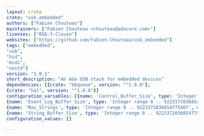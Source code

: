 ```yaml
---
layout: crate
crate: "usb_embedded"
authors: ["Fabien Chouteau"]
maintainers: ["Fabien Chouteau <chouteau@adacore.com>"]
licenses: ["BSD-3-Clause"]
websites: ["https://github.com/Fabien-Chouteau/usb_embedded"]
tags: ["embedded",
"usb",
"hid",
"midi",
"nostd"]
version: "1.0.1"
short_description: "An Ada USB stack for embedded devices"
dependencies: [{crate: "bbqueue", version: "^1.0.0"},
{crate: "hal", version: "^1.0.0"}]
configuration_variables: [{name: 'Control_Buffer_Size', type: 'Integer range 256 .. 9223372036854775807', default: "256"},
{name: 'Event_Log_Buffer_Size', type: 'Integer range 0 .. 9223372036854775807', default: "0"},
{name: 'Max_Strings', type: 'Integer range 0 .. 9223372036854775807', default: "10"},
{name: 'String_Buffer_Size', type: 'Integer range 0 .. 9223372036854775807', default: "256"}]
configuration_values: []

---
```



